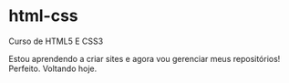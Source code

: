 # html-css
 Curso de HTML5 E CSS3

 Estou aprendendo a criar sites e agora vou gerenciar meus repositórios! Perfeito.
 Voltando hoje.
